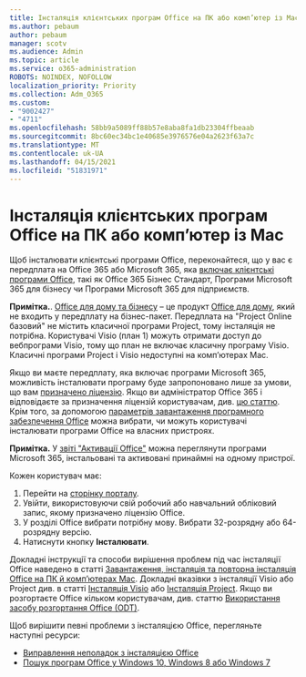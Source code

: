 ```yaml
---
title: Інсталяція клієнтських програм Office на ПК або комп’ютер із Mac
ms.author: pebaum
author: pebaum
manager: scotv
ms.audience: Admin
ms.topic: article
ms.service: o365-administration
ROBOTS: NOINDEX, NOFOLLOW
localization_priority: Priority
ms.collection: Adm_O365
ms.custom:
- "9002427"
- "4711"
ms.openlocfilehash: 58bb9a5089ff88b57e8aba8fa1db23304ffbeaab
ms.sourcegitcommit: 8bc60ec34bc1e40685e3976576e04a2623f63a7c
ms.translationtype: MT
ms.contentlocale: uk-UA
ms.lasthandoff: 04/15/2021
ms.locfileid: "51831971"
---
```

# <a name="installing-office-client-apps-on-a-pc-or-mac"></a>Інсталяція клієнтських програм Office на ПК або комп’ютер із Mac

Щоб інсталювати клієнтські програми Office, переконайтеся, що у вас є передплата на Office 365 або Microsoft 365, яка [включає клієнтські програми Office](https://support.office.com/article/office-for-home-and-office-for-business-plans-28cbc8cf-1332-4f04-9123-9b660abb629e), такі як Office 365 Бізнес Стандарт, Програми Microsoft 365 для бізнесу чи Програми Microsoft 365 для підприємств.

**Примітка.**. [Office для дому та бізнесу](https://support.microsoft.com/office/office-for-home-and-office-for-business-plans-28cbc8cf-1332-4f04-9123-9b660abb629e) – це продукт [Office для дому](https://support.office.com/article/28cbc8cf-1332-4f04-9123-9b660abb629e?wt.mc_id=Alchemy_ClientDIA), який не входить у передплату на бізнес-пакет. Передплата на "Project Online базовий" не містить класичної програми Project, тому інсталяція не потрібна. Користувачі Visio (план 1) можуть отримати доступ до вебпрограми Visio, тому що план не включає класичну програму Visio. Класичні програми Project і Visio недоступні на комп’ютерах Mac.

Якщо ви маєте передплату, яка включає програми Microsoft 365, можливість інсталювати програму буде запропоновано лише за умови, що вам [призначено ліцензію](https://support.office.com/article/what-office-365-business-product-or-license-do-i-have-f8ab5e25-bf3f-4a47-b264-174b1ee925fd?wt.mc_id=scl_installoffice_home). Якщо ви адміністратор Office 365 і відповідаєте за призначення ліцензій користувачам, див. [цю статтю](https://support.office.com/article/assign-licenses-to-users-in-office-365-for-business-997596b5-4173-4627-b915-36abac6786dc?wt.mc_id=scl_installoffice_home). Крім того, за допомогою [параметрів завантаження програмного забезпечення Office](https://docs.microsoft.com/DeployOffice/manage-software-download-settings-office-365) можна вибрати, чи можуть користувачі інсталювати програми Office на власних пристроях.

**Примітка.** У [звіті "Активації Office"](https://docs.microsoft.com/microsoft-365/admin/activity-reports/microsoft-office-activations?view=o365-worldwide) можна переглянути програми Microsoft 365, інстальовані та активовані принаймні на одному пристрої.

Кожен користувач має:

1. Перейти на [сторінку порталу](https://portal.office.com/OLS/MySoftware.aspx).
2. Увійти, використовуючи свій робочий або навчальний обліковий запис, якому призначено ліцензію Office. 
3. У розділі Office вибрати потрібну мову. Вибрати 32-розрядну або 64-розрядну версію.
4. Натиснути кнопку **Інсталювати**.

Докладні інструкції та способи вирішення проблем під час інсталяції Office наведено в статті [Завантаження, інсталяція та повторна інсталяція Office на ПК й комп’ютерах Mac](https://support.office.com/article/4414eaaf-0478-48be-9c42-23adc4716658?wt.mc_id=Alchemy_ClientDIA). Докладні вказівки з інсталяції Visio або Project див. в статті [Інсталяція Visio](https://support.office.com/article/f98f21e3-aa02-4827-9167-ddab5b025710) або [Інсталяція Project](https://support.office.com/article/7059249b-d9fe-4d61-ab96-5c5bf435f281). Якщо ви розгортаєте Office кільком користувачам, див. статтю [Використання засобу розгортання Office (ODT)](https://docs.microsoft.com/alchemyinsights/using-the-office-deployment-tool).

Щоб вирішити певні проблеми з інсталяцією Office, перегляньте наступні ресурси:
- [Виправлення неполадок з інсталяцією Office](https://support.office.com/article/35ff2def-e0b2-4dac-9784-4cf212c1f6c2#BKMK_ErrorMessages)
- [Пошук програм Office у Windows 10, Windows 8 або Windows 7](https://support.office.com/article/can-t-find-office-applications-in-windows-10-windows-8-or-windows-7-907ce545-6ae8-459b-8d9d-de6764a635d6)
